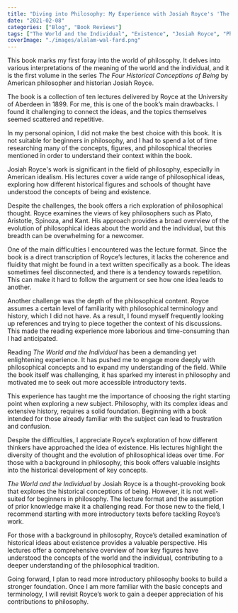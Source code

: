 ```yaml
---
title: "Diving into Philosophy: My Experience with Josiah Royce's 'The World and the Individual'"
date: "2021-02-08"
categories: ["Blog", "Book Reviews"]
tags: ["The World and the Individual", "Existence", "Josiah Royce", "Philosophy", "Book Reviews"]
coverImage: "./images/alalam-wal-fard.png"
---
```


This book marks my first foray into the world of philosophy. It delves into various interpretations of the meaning of the world and the individual, and it is the first volume in the series _The Four Historical Conceptions of Being_ by American philosopher and historian Josiah Royce.

The book is a collection of ten lectures delivered by Royce at the University of Aberdeen in 1899. For me, this is one of the book’s main drawbacks. I found it challenging to connect the ideas, and the topics themselves seemed scattered and repetitive.

In my personal opinion, I did not make the best choice with this book. It is not suitable for beginners in philosophy, and I had to spend a lot of time researching many of the concepts, figures, and philosophical theories mentioned in order to understand their context within the book.

Josiah Royce's work is significant in the field of philosophy, especially in American idealism. His lectures cover a wide range of philosophical ideas, exploring how different historical figures and schools of thought have understood the concepts of being and existence.

Despite the challenges, the book offers a rich exploration of philosophical thought. Royce examines the views of key philosophers such as Plato, Aristotle, Spinoza, and Kant. His approach provides a broad overview of the evolution of philosophical ideas about the world and the individual, but this breadth can be overwhelming for a newcomer.

One of the main difficulties I encountered was the lecture format. Since the book is a direct transcription of Royce’s lectures, it lacks the coherence and fluidity that might be found in a text written specifically as a book. The ideas sometimes feel disconnected, and there is a tendency towards repetition. This can make it hard to follow the argument or see how one idea leads to another.

Another challenge was the depth of the philosophical content. Royce assumes a certain level of familiarity with philosophical terminology and history, which I did not have. As a result, I found myself frequently looking up references and trying to piece together the context of his discussions. This made the reading experience more laborious and time-consuming than I had anticipated.

Reading _The World and the Individual_ has been a demanding yet enlightening experience. It has pushed me to engage more deeply with philosophical concepts and to expand my understanding of the field. While the book itself was challenging, it has sparked my interest in philosophy and motivated me to seek out more accessible introductory texts.

This experience has taught me the importance of choosing the right starting point when exploring a new subject. Philosophy, with its complex ideas and extensive history, requires a solid foundation. Beginning with a book intended for those already familiar with the subject can lead to frustration and confusion.

Despite the difficulties, I appreciate Royce’s exploration of how different thinkers have approached the idea of existence. His lectures highlight the diversity of thought and the evolution of philosophical ideas over time. For those with a background in philosophy, this book offers valuable insights into the historical development of key concepts.

_The World and the Individual_ by Josiah Royce is a thought-provoking book that explores the historical conceptions of being. However, it is not well-suited for beginners in philosophy. The lecture format and the assumption of prior knowledge make it a challenging read. For those new to the field, I recommend starting with more introductory texts before tackling Royce’s work.

For those with a background in philosophy, Royce’s detailed examination of historical ideas about existence provides a valuable perspective. His lectures offer a comprehensive overview of how key figures have understood the concepts of the world and the individual, contributing to a deeper understanding of the philosophical tradition.

Going forward, I plan to read more introductory philosophy books to build a stronger foundation. Once I am more familiar with the basic concepts and terminology, I will revisit Royce’s work to gain a deeper appreciation of his contributions to philosophy.
